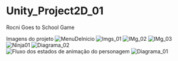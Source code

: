 # Unity_Project2D_01
Rocni Goes to School Game

Imagens do projeto
![MenuDeInicio](https://user-images.githubusercontent.com/2533369/201932786-9c46d24e-cf1e-4b61-8c17-bddb4546c644.png)
![Imgs_01](https://user-images.githubusercontent.com/2533369/201932808-ae7d0e80-eb33-4cee-80da-60ed7b4968f2.png)
![IMg_02](https://user-images.githubusercontent.com/2533369/201932817-4b78ad43-74bf-4147-bba7-d9bad2514bf6.png)
![IMg_03](https://user-images.githubusercontent.com/2533369/201932826-5d46fd39-a770-4232-b60b-111533848d85.png)
![Ninja01](https://user-images.githubusercontent.com/2533369/201932879-35ab1c8f-4b52-4590-86a3-da00e4fd29cf.png)
![Diagrama_02](https://user-images.githubusercontent.com/2533369/201932929-2d1c2e06-c781-4cc5-b7b3-c22106043746.png)
![Fluxo dos estados de animação do personagem](https://user-images.githubusercontent.com/2533369/201932936-70a21928-901b-4414-8a5a-8542f76ef53f.png)
![Diagrama_01](https://user-images.githubusercontent.com/2533369/201932948-d3bbd148-72ab-44de-b9bd-4e8034eb3e45.png)
